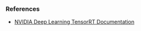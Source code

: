 ### References

- [NVIDIA Deep Learning TensorRT Documentation](https://docs.nvidia.com/deeplearning/tensorrt/archives/tensorrt-860-ea/quick-start-guide/index.html)
